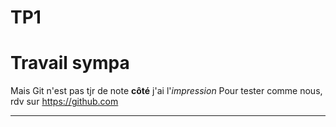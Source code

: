 # TP1
# Travail sympa
Mais Git n'est pas tjr de note **côté** j'ai l'*impression*
Pour tester comme nous, rdv sur https://github.com
___
